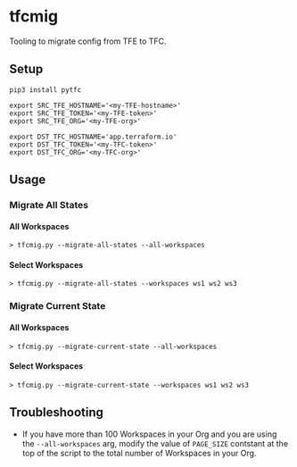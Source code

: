 # tfcmig
Tooling to migrate config from TFE to TFC.

## Setup
```shell
pip3 install pytfc

export SRC_TFE_HOSTNAME='<my-TFE-hostname>'
export SRC_TFE_TOKEN='<my-TFE-token>'
export SRC_TFE_ORG='<my-TFE-org>'

export DST_TFC_HOSTNAME='app.terraform.io'
export DST_TFC_TOKEN='<my-TFC-token>'
export DST_TFC_ORG='<my-TFC-org>'
```

## Usage

### Migrate All States

#### All Workspaces
```
> tfcmig.py --migrate-all-states --all-workspaces
```

#### Select Workspaces
```
> tfcmig.py --migrate-all-states --workspaces ws1 ws2 ws3
```

### Migrate Current State

#### All Workspaces
```
> tfcmig.py --migrate-current-state --all-workspaces
```

#### Select Workspaces
```
> tfcmig.py --migrate-current-state --workspaces ws1 ws2 ws3
```

## Troubleshooting
- If you have more than 100 Workspaces in your Org and you are using the `--all-workspaces` arg, modify the value of `PAGE_SIZE` contstant at the top of the script to the total number of Workspaces in your Org.